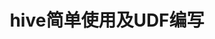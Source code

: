 ---
layout: post
title: hive简单使用及UDF编写
description: hive的常用查询使用，及UDF使用
tags: [hive]
image:
  feature: abstract-7.jpg
comments: true
share: true
---